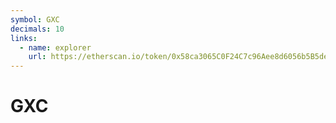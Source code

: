 ```yaml
---
symbol: GXC
decimals: 10
links:
  - name: explorer
    url: https://etherscan.io/token/0x58ca3065C0F24C7c96Aee8d6056b5B5deCf9c2f8
---
```


# GXC
